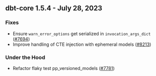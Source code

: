 ## dbt-core 1.5.4 - July 28, 2023

### Fixes

- Ensure `warn_error_options` get serialized in `invocation_args_dict` ([#7694](https://github.com/dbt-labs/dbt-core/issues/7694))
- Improve handling of CTE injection with ephemeral models ([#8213](https://github.com/dbt-labs/dbt-core/issues/8213))

### Under the Hood

- Refactor flaky test pp_versioned_models ([#7781](https://github.com/dbt-labs/dbt-core/issues/7781))

